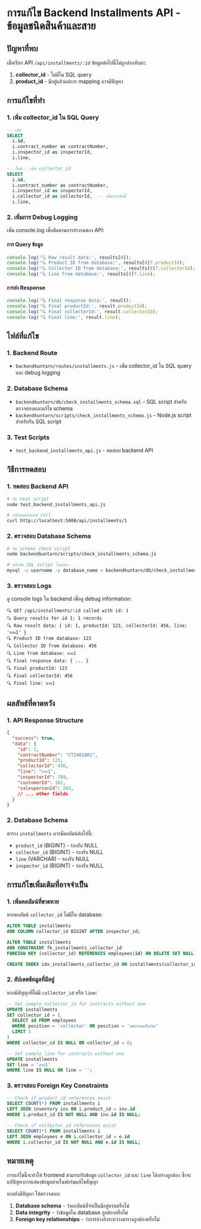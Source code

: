# การแก้ไข Backend Installments API - ข้อมูลชนิดสินค้าและสาย

## ปัญหาที่พบ
เมื่อเรียก API `/api/installments/:id` ข้อมูลต่อไปนี้ไม่ถูกส่งกลับมา:
1. **collector_id** - ไม่มีใน SQL query
2. **product_id** - มีอยู่แล้วแต่การ mapping อาจมีปัญหา

## การแก้ไขที่ทำ

### 1. เพิ่ม collector_id ใน SQL Query
```sql
-- เดิม
SELECT 
  i.id,
  i.contract_number as contractNumber,
  i.inspector_id as inspectorId,
  i.line,

-- ใหม่ - เพิ่ม collector_id
SELECT 
  i.id,
  i.contract_number as contractNumber,
  i.inspector_id as inspectorId,
  i.collector_id as collectorId,  -- เพิ่มบรรทัดนี้
  i.line,
```

### 2. เพิ่มการ Debug Logging
เพิ่ม console.log เพื่อติดตามการทำงานของ API:

#### การ Query ข้อมูล
```javascript
console.log('🔍 Raw result data:', results[0]);
console.log('🔍 Product ID from database:', results[0]?.productId);
console.log('🔍 Collector ID from database:', results[0]?.collectorId);
console.log('🔍 Line from database:', results[0]?.line);
```

#### การส่ง Response
```javascript
console.log('🔍 Final response data:', result);
console.log('🔍 Final productId:', result.productId);
console.log('🔍 Final collectorId:', result.collectorId);
console.log('🔍 Final line:', result.line);
```

## ไฟล์ที่แก้ไข

### 1. Backend Route
- `backendkuntarn/routes/installments.js` - เพิ่ม collector_id ใน SQL query และ debug logging

### 2. Database Schema
- `backendkuntarn/db/check_installments_schema.sql` - SQL script สำหรับตรวจสอบและแก้ไข schema
- `backendkuntarn/scripts/check_installments_schema.js` - Node.js script สำหรับรัน SQL script

### 3. Test Scripts
- `test_backend_installments_api.js` - ทดสอบ backend API

## วิธีการทดสอบ

### 1. ทดสอบ Backend API
```bash
# รัน test script
node test_backend_installments_api.js

# หรือทดสอบผ่าน curl
curl http://localhost:5000/api/installments/1
```

### 2. ตรวจสอบ Database Schema
```bash
# รัน schema check script
node backendkuntarn/scripts/check_installments_schema.js

# หรือรัน SQL script โดยตรง
mysql -u username -p database_name < backendkuntarn/db/check_installments_schema.sql
```

### 3. ตรวจสอบ Logs
ดู console logs ใน backend เพื่อดู debug information:
```
🔍 GET /api/installments/:id called with id: 1
🔍 Query results for id 1: 1 records
🔍 Raw result data: { id: 1, productId: 123, collectorId: 456, line: 'สาย1' }
🔍 Product ID from database: 123
🔍 Collector ID from database: 456
🔍 Line from database: สาย1
🔍 Final response data: { ... }
🔍 Final productId: 123
🔍 Final collectorId: 456
🔍 Final line: สาย1
```

## ผลลัพธ์ที่คาดหวัง

### 1. API Response Structure
```json
{
  "success": true,
  "data": {
    "id": 1,
    "contractNumber": "CT2401001",
    "productId": 123,
    "collectorId": 456,
    "line": "สาย1",
    "inspectorId": 789,
    "customerId": 101,
    "salespersonId": 202,
    // ... other fields
  }
}
```

### 2. Database Schema
ตาราง `installments` ควรมีคอลัมน์ต่อไปนี้:
- `product_id` (BIGINT) - รองรับ NULL
- `collector_id` (BIGINT) - รองรับ NULL  
- `line` (VARCHAR) - รองรับ NULL
- `inspector_id` (BIGINT) - รองรับ NULL

## การแก้ไขเพิ่มเติมที่อาจจำเป็น

### 1. เพิ่มคอลัมน์ที่ขาดหาย
หากคอลัมน์ `collector_id` ไม่มีใน database:
```sql
ALTER TABLE installments 
ADD COLUMN collector_id BIGINT AFTER inspector_id;

ALTER TABLE installments 
ADD CONSTRAINT fk_installments_collector_id 
FOREIGN KEY (collector_id) REFERENCES employees(id) ON DELETE SET NULL;

CREATE INDEX idx_installments_collector_id ON installments(collector_id);
```

### 2. อัปเดตข้อมูลที่มีอยู่
หากมีสัญญาที่ไม่มี `collector_id` หรือ `line`:
```sql
-- Set sample collector_id for contracts without one
UPDATE installments 
SET collector_id = (
  SELECT id FROM employees 
  WHERE position = 'collector' OR position = 'พนักงานเก็บเงิน' 
  LIMIT 1
)
WHERE collector_id IS NULL OR collector_id = 0;

-- Set sample line for contracts without one
UPDATE installments 
SET line = 'สาย1'
WHERE line IS NULL OR line = '';
```

### 3. ตรวจสอบ Foreign Key Constraints
```sql
-- Check if product_id references exist
SELECT COUNT(*) FROM installments i
LEFT JOIN inventory inv ON i.product_id = inv.id
WHERE i.product_id IS NOT NULL AND inv.id IS NULL;

-- Check if collector_id references exist
SELECT COUNT(*) FROM installments i
LEFT JOIN employees e ON i.collector_id = e.id
WHERE i.collector_id IS NOT NULL AND e.id IS NULL;
```

## หมายเหตุ
การแก้ไขนี้จะทำให้ frontend สามารถรับข้อมูล `collector_id` และ `line` ได้อย่างถูกต้อง ซึ่งจะแก้ปัญหาการแสดงข้อมูลสายในฟอร์มแก้ไขสัญญา

หากยังมีปัญหา ให้ตรวจสอบ:
1. **Database schema** - ว่าคอลัมน์ที่จำเป็นมีอยู่ครบหรือไม่
2. **Data integrity** - ว่าข้อมูลใน database ถูกต้องหรือไม่
3. **Foreign key relationships** - ว่าการอ้างอิงระหว่างตารางถูกต้องหรือไม่
